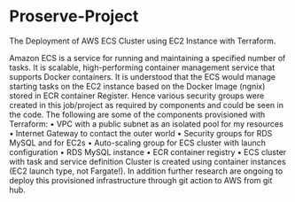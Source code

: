 # Proserve-Project
The Deployment of AWS ECS Cluster using EC2 Instance with Terraform.

Amazon ECS is a service for running and maintaining a specified number of tasks. It is scalable, high-performing container management service that supports Docker containers. 
It is understood that the ECS would manage starting tasks on the EC2 instance based on the Docker Image (ngnix) stored in ECR container Register. Hence various security groups were created in this job/project as required by components and could be seen in the code. The following are some of the components provisioned with Terraform: 
•	VPC with a public subnet as an isolated pool for my resources
•	Internet Gateway to contact the outer world
•	Security groups for RDS MySQL and for EC2s
•	Auto-scaling group for ECS cluster with launch configuration
•	RDS MySQL instance
•	ECR container registry
•	ECS cluster with task and service definition
Cluster is created using container instances (EC2 launch type, not Fargate!).
In addition further research are ongoing to deploy this provisioned infrastructure through git action to AWS from git hub.
